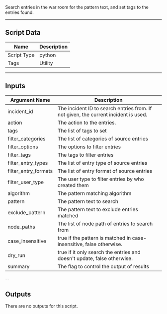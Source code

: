 Search entries in the war room for the pattern text, and set tags to the entries found.

---

## Script Data

| **Name** | **Description** |
| --- | --- |
| Script Type | python |
| Tags | Utility |


---

## Inputs

| **Argument Name** | **Description** |
| --- | --- |
| incident_id | The incident ID to search entries from. If not given, the current incident is used. |
| action | The action to the entries. |
| tags | The list of tags to set |
| filter_categories | The list of categories of source entries |
| filter_options | The options to filter entries |
| filter_tags | The tags to filter entries |
| filter_entry_types | The list of entry type of source entries |
| filter_entry_formats | The list of entry format of source entries |
| filter_user_type | The user type to filter entries by who created them |
| algorithm | The pattern matching algorithm |
| pattern | The pattern text to search |
| exclude_pattern | The pattern text to exclude entries matched |
| node_paths | The list of node path of entries to search from |
| case_insensitive | true if the pattern is matched in case-insensitive, false otherwise. |
| dry_run | true if it only search the entries and doesn't update, false otherwise. |
| summary | The flag to control the output of results |

--

## Outputs

There are no outputs for this script.


